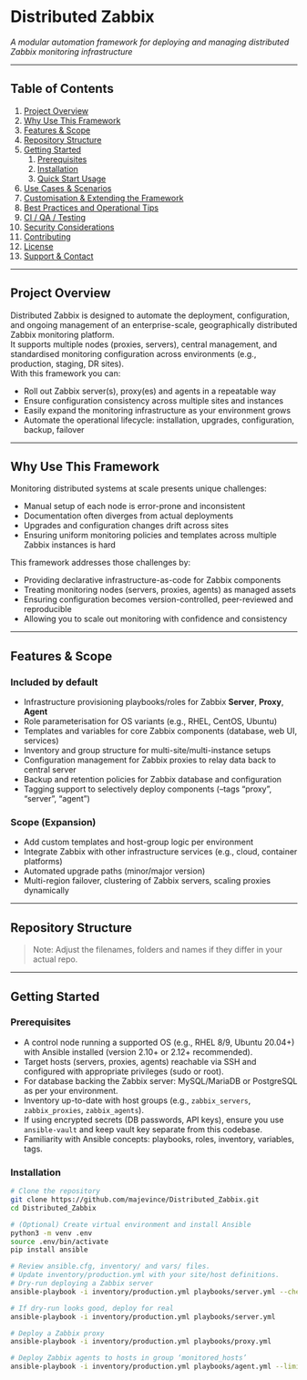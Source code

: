 # Distributed Zabbix  
_A modular automation framework for deploying and managing distributed Zabbix monitoring infrastructure_

---

## Table of Contents  
1. [Project Overview](#project-overview)  
2. [Why Use This Framework](#why-use-this-framework)  
3. [Features & Scope](#features-and-scope)  
4. [Repository Structure](#repository-structure)  
5. [Getting Started](#getting-started)  
   1. [Prerequisites](#prerequisites)  
   2. [Installation](#installation)  
   3. [Quick Start Usage](#quick-start-usage)  
6. [Use Cases & Scenarios](#use-cases-and-scenarios)  
7. [Customisation & Extending the Framework](#customisation-and-extending-the-framework)  
8. [Best Practices and Operational Tips](#best-practices-and-operational-tips)  
9. [CI / QA / Testing](#ci-qa-testing)  
10. [Security Considerations](#security-considerations)  
11. [Contributing](#contributing)  
12. [License](#license)  
13. [Support & Contact](#support-and-contact)  

---

## Project Overview  
Distributed Zabbix is designed to automate the deployment, configuration, and ongoing management of an enterprise-scale, geographically distributed Zabbix monitoring platform.  
It supports multiple nodes (proxies, servers), central management, and standardised monitoring configuration across environments (e.g., production, staging, DR sites).  
With this framework you can:  
- Roll out Zabbix server(s), proxy(es) and agents in a repeatable way  
- Ensure configuration consistency across multiple sites and instances  
- Easily expand the monitoring infrastructure as your environment grows  
- Automate the operational lifecycle: installation, upgrades, configuration, backup, failover  

---

## Why Use This Framework  
Monitoring distributed systems at scale presents unique challenges:  
- Manual setup of each node is error-prone and inconsistent  
- Documentation often diverges from actual deployments  
- Upgrades and configuration changes drift across sites  
- Ensuring uniform monitoring policies and templates across multiple Zabbix instances is hard  

This framework addresses those challenges by:  
- Providing declarative infrastructure-as-code for Zabbix components  
- Treating monitoring nodes (servers, proxies, agents) as managed assets  
- Ensuring configuration becomes version-controlled, peer-reviewed and reproducible  
- Allowing you to scale out monitoring with confidence and consistency  

---

## Features & Scope  
### Included by default  
- Infrastructure provisioning playbooks/roles for Zabbix **Server**, **Proxy**, **Agent**  
- Role parameterisation for OS variants (e.g., RHEL, CentOS, Ubuntu)  
- Templates and variables for core Zabbix components (database, web UI, services)  
- Inventory and group structure for multi-site/multi-instance setups  
- Configuration management for Zabbix proxies to relay data back to central server  
- Backup and retention policies for Zabbix database and configuration  
- Tagging support to selectively deploy components (–tags “proxy”, “server”, “agent”)  

### Scope (Expansion)  
- Add custom templates and host-group logic per environment  
- Integrate Zabbix with other infrastructure services (e.g., cloud, container platforms)  
- Automated upgrade paths (minor/major version)  
- Multi-region failover, clustering of Zabbix servers, scaling proxies dynamically  

---

## Repository Structure  


> Note: Adjust the filenames, folders and names if they differ in your actual repo.

---

## Getting Started  

### Prerequisites  
- A control node running a supported OS (e.g., RHEL 8/9, Ubuntu 20.04+) with Ansible installed (version 2.10+ or 2.12+ recommended).  
- Target hosts (servers, proxies, agents) reachable via SSH and configured with appropriate privileges (sudo or root).  
- For database backing the Zabbix server: MySQL/MariaDB or PostgreSQL as per your environment.  
- Inventory up-to-date with host groups (e.g., `zabbix_servers`, `zabbix_proxies`, `zabbix_agents`).  
- If using encrypted secrets (DB passwords, API keys), ensure you use `ansible-vault` and keep vault key separate from this codebase.  
- Familiarity with Ansible concepts: playbooks, roles, inventory, variables, tags.

### Installation  
```bash
# Clone the repository
git clone https://github.com/majevince/Distributed_Zabbix.git
cd Distributed_Zabbix

# (Optional) Create virtual environment and install Ansible
python3 -m venv .env
source .env/bin/activate
pip install ansible

# Review ansible.cfg, inventory/ and vars/ files.
# Update inventory/production.yml with your site/host definitions.
# Dry-run deploying a Zabbix server
ansible-playbook -i inventory/production.yml playbooks/server.yml --check

# If dry-run looks good, deploy for real
ansible-playbook -i inventory/production.yml playbooks/server.yml

# Deploy a Zabbix proxy
ansible-playbook -i inventory/production.yml playbooks/proxy.yml

# Deploy Zabbix agents to hosts in group ‘monitored_hosts’
ansible-playbook -i inventory/production.yml playbooks/agent.yml --limit monitored_hosts
